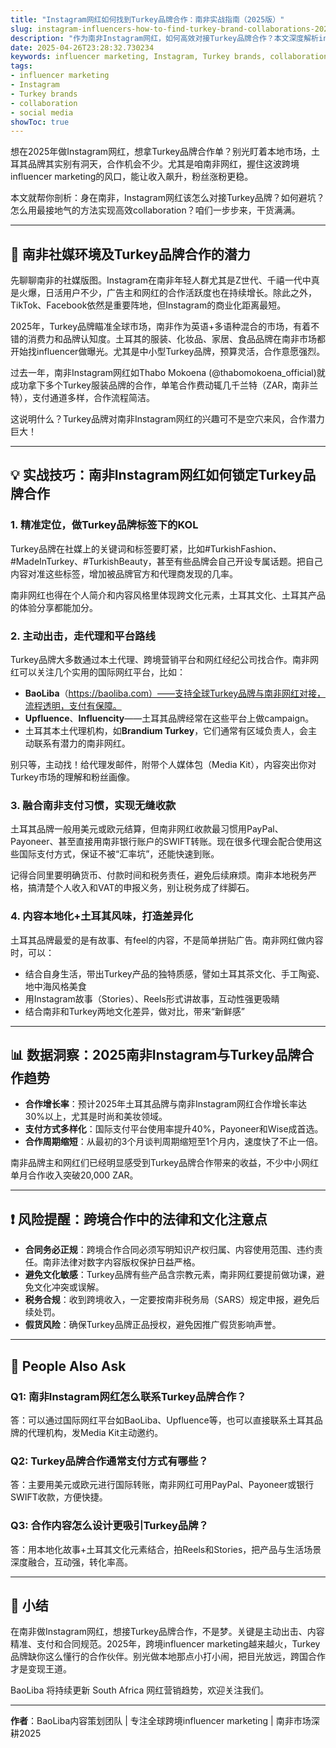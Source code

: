 ```yaml
---
title: "Instagram网红如何找到Turkey品牌合作：南非实战指南（2025版）"
slug: instagram-influencers-how-to-find-turkey-brand-collaborations-2025-04-26
description: "作为南非Instagram网红，如何高效对接Turkey品牌合作？本文深度解析influencer marketing实操技巧，结合南非社媒生态、支付习惯和法律文化，助你在全球社交媒体合作大潮中抢占先机。"
date: 2025-04-26T23:28:32.730234
keywords: influencer marketing, Instagram, Turkey brands, collaboration, social media
tags:
- influencer marketing
- Instagram
- Turkey brands
- collaboration
- social media
showToc: true
---
```


想在2025年做Instagram网红，想拿Turkey品牌合作单？别光盯着本地市场，土耳其品牌其实别有洞天，合作机会不少。尤其是咱南非网红，握住这波跨境influencer marketing的风口，能让收入飙升，粉丝涨粉更稳。

本文就帮你剖析：身在南非，Instagram网红该怎么对接Turkey品牌？如何避坑？怎么用最接地气的方法实现高效collaboration？咱们一步步来，干货满满。

---

## 📢 南非社媒环境及Turkey品牌合作的潜力

先聊聊南非的社媒版图。Instagram在南非年轻人群尤其是Z世代、千禧一代中真是火爆，日活用户不少，广告主和网红的合作活跃度也在持续增长。除此之外，TikTok、Facebook依然是重要阵地，但Instagram的商业化距离最短。

2025年，Turkey品牌瞄准全球市场，南非作为英语+多语种混合的市场，有着不错的消费力和品牌认知度。土耳其的服装、化妆品、家居、食品品牌在南非市场都开始找influencer做曝光。尤其是中小型Turkey品牌，预算灵活，合作意愿强烈。

过去一年，南非Instagram网红如Thabo Mokoena (@thabomokoena_official)就成功拿下多个Turkey服装品牌的合作，单笔合作费动辄几千兰特（ZAR，南非兰特），支付通道多样，合作流程简洁。

这说明什么？Turkey品牌对南非Instagram网红的兴趣可不是空穴来风，合作潜力巨大！

---

## 💡 实战技巧：南非Instagram网红如何锁定Turkey品牌合作

### 1. 精准定位，做Turkey品牌标签下的KOL

Turkey品牌在社媒上的关键词和标签要盯紧，比如#TurkishFashion、#MadeInTurkey、#TurkishBeauty，甚至有些品牌会自己开设专属话题。把自己内容对准这些标签，增加被品牌官方和代理商发现的几率。

南非网红也得在个人简介和内容风格里体现跨文化元素，土耳其文化、土耳其产品的体验分享都能加分。

### 2. 主动出击，走代理和平台路线

Turkey品牌大多数通过本土代理、跨境营销平台和网红经纪公司找合作。南非网红可以关注几个实用的国际网红平台，比如：

- **BaoLiba**（https://baoliba.com）——支持全球Turkey品牌与南非网红对接，流程透明，支付有保障。  
- **Upfluence**、**Influencity**——土耳其品牌经常在这些平台上做campaign。  
- 土耳其本土代理机构，如**Brandium Turkey**，它们通常有区域负责人，会主动联系有潜力的南非网红。

别只等，主动找！给代理发邮件，附带个人媒体包（Media Kit），内容突出你对Turkey市场的理解和粉丝画像。

### 3. 融合南非支付习惯，实现无缝收款

土耳其品牌一般用美元或欧元结算，但南非网红收款最习惯用PayPal、Payoneer、甚至直接用南非银行账户的SWIFT转账。现在很多代理会配合使用这些国际支付方式，保证不被“汇率坑”，还能快速到账。

记得合同里要明确货币、付款时间和税务责任，避免后续麻烦。南非本地税务严格，搞清楚个人收入和VAT的申报义务，别让税务成了绊脚石。

### 4. 内容本地化+土耳其风味，打造差异化

土耳其品牌最爱的是有故事、有feel的内容，不是简单拼贴广告。南非网红做内容时，可以：

- 结合自身生活，带出Turkey产品的独特质感，譬如土耳其茶文化、手工陶瓷、地中海风格美食  
- 用Instagram故事（Stories）、Reels形式讲故事，互动性强更吸睛  
- 结合南非和Turkey两地文化差异，做对比，带来“新鲜感”

---

## 📊 数据洞察：2025南非Instagram与Turkey品牌合作趋势

- **合作增长率**：预计2025年土耳其品牌与南非Instagram网红合作增长率达30%以上，尤其是时尚和美妆领域。  
- **支付方式多样化**：国际支付平台使用率提升40%，Payoneer和Wise成首选。  
- **合作周期缩短**：从最初的3个月谈判周期缩短至1个月内，速度快了不止一倍。

南非品牌主和网红们已经明显感受到Turkey品牌合作带来的收益，不少中小网红单月合作收入突破20,000 ZAR。

---

## ❗ 风险提醒：跨境合作中的法律和文化注意点

- **合同务必正规**：跨境合作合同必须写明知识产权归属、内容使用范围、违约责任。南非法律对数字内容版权保护日益严格。  
- **避免文化敏感**：Turkey品牌有些产品含宗教元素，南非网红要提前做功课，避免文化冲突或误解。  
- **税务合规**：收到跨境收入，一定要按南非税务局（SARS）规定申报，避免后续处罚。  
- **假货风险**：确保Turkey品牌正品授权，避免因推广假货影响声誉。

---

## 🤔 People Also Ask

### Q1: 南非Instagram网红怎么联系Turkey品牌合作？

答：可以通过国际网红平台如BaoLiba、Upfluence等，也可以直接联系土耳其品牌的代理机构，发Media Kit主动邀约。

### Q2: Turkey品牌合作通常支付方式有哪些？

答：主要用美元或欧元进行国际转账，南非网红可用PayPal、Payoneer或银行SWIFT收款，方便快捷。

### Q3: 合作内容怎么设计更吸引Turkey品牌？

答：用本地化故事+土耳其文化元素结合，拍Reels和Stories，把产品与生活场景深度融合，互动强，转化率高。

---

## 📢 小结

在南非做Instagram网红，想接Turkey品牌合作，不是梦。关键是主动出击、内容精准、支付和合同规范。2025年，跨境influencer marketing越来越火，Turkey品牌缺你这么懂行的合作伙伴。别光做本地那点小打小闹，把目光放远，跨国合作才是变现王道。

BaoLiba 将持续更新 South Africa 网红营销趋势，欢迎关注我们。

---

**作者**：BaoLiba内容策划团队 | 专注全球跨境influencer marketing | 南非市场深耕2025